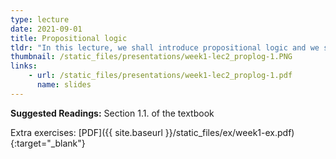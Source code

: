 ```yaml
---
type: lecture
date: 2021-09-01
title: Propositional logic
tldr: "In this lecture, we shall introduce propositional logic and we shall use it to analyze the forms of proofs."
thumbnail: /static_files/presentations/week1-lec2_proplog-1.PNG 
links: 
    - url: /static_files/presentations/week1-lec2_proplog-1.pdf
      name: slides
---
```

**Suggested Readings:**
Section 1.1. of the textbook

Extra exercises: [PDF]({{ site.baseurl }}/static_files/ex/week1-ex.pdf){:target="_blank"}
